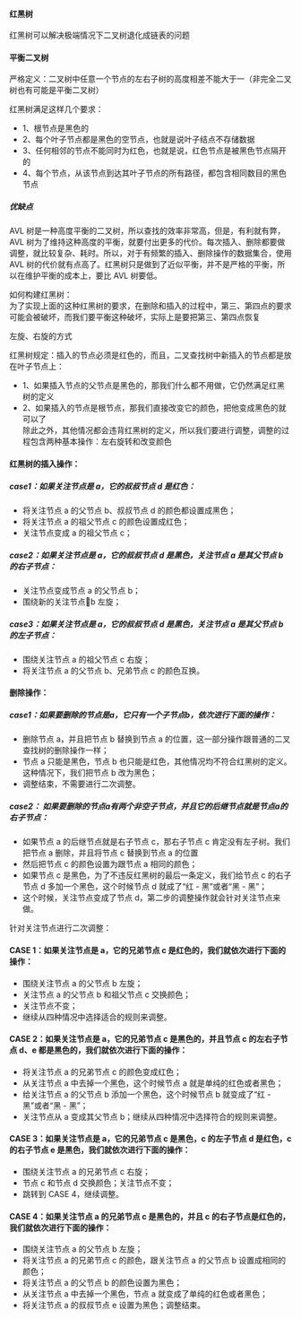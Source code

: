 
#### 红黑树
红黑树可以解决极端情况下二叉树退化成链表的问题
#### 平衡二叉树
严格定义：二叉树中任意一个节点的左右子树的高度相差不能大于一（非完全二叉树也有可能是平衡二叉树）

红黑树满足这样几个要求：
- 1、根节点是黑色的
- 2、每个叶子节点都是黑色的空节点，也就是说叶子结点不存储数据
- 3、任何相邻的节点不能同时为红色，也就是说，红色节点是被黑色节点隔开的
- 4、每个节点，从该节点到达其叶子节点的所有路径，都包含相同数目的黑色节点

##### 优缺点
AVL 树是一种高度平衡的二叉树，所以查找的效率非常高，但是，有利就有弊，AVL 树为了维持这种高度的平衡，就要付出更多的代价。每次插入、删除都要做调整，就比较复杂、耗时。所以，对于有频繁的插入、删除操作的数据集合，使用 AVL 树的代价就有点高了。红黑树只是做到了近似平衡，并不是严格的平衡，所以在维护平衡的成本上，要比 AVL 树要低。

如何构建红黑树：  
为了实现上面的这种红黑树的要求，在删除和插入的过程中，第三、第四点的要求可能会被破坏，而我们要平衡这种破坏，实际上是要把第三、第四点恢复

左旋、右旋的方式

红黑树规定：插入的节点必须是红色的，而且，二叉查找树中新插入的节点都是放在叶子节点上：
- 1、如果插入节点的父节点是黑色的，那我们什么都不用做，它仍然满足红黑树的定义
- 2、如果插入的节点是根节点，那我们直接改变它的颜色，把他变成黑色的就可以了  
除此之外，其他情况都会违背红黑树的定义，所以我们要进行调整，调整的过程包含两种基本操作：左右旋转和改变颜色

#### 红黑树的插入操作：
##### case1：如果关注节点是 a，它的叔叔节点 d 是红色：  
- 将关注节点 a 的父节点 b、叔叔节点 d 的颜色都设置成黑色；
- 将关注节点 a 的祖父节点 c 的颜色设置成红色；
- 关注节点变成 a 的祖父节点 c；

##### case2：如果关注节点是 a，它的叔叔节点 d 是黑色，关注节点 a 是其父节点 b 的右子节点：  
- 关注节点变成节点 a 的父节点 b；
- 围绕新的关注节点b 左旋；

##### case3：如果关注节点是 a，它的叔叔节点 d 是黑色，关注节点 a 是其父节点 b 的左子节点：  
- 围绕关注节点 a 的祖父节点 c 右旋；
- 将关注节点 a 的父节点 b、兄弟节点 c 的颜色互换。

#### 删除操作：
##### case1：如果要删除的节点是a，它只有一个子节点b，依次进行下面的操作：
- 删除节点 a，并且把节点 b 替换到节点 a 的位置，这一部分操作跟普通的二叉查找树的删除操作一样；
- 节点 a 只能是黑色，节点 b 也只能是红色，其他情况均不符合红黑树的定义。这种情况下，我们把节点 b 改为黑色；
- 调整结束，不需要进行二次调整。
##### case2： 如果要删除的节点a有两个非空子节点，并且它的后继节点就是节点a的右子节点：
- 如果节点 a 的后继节点就是右子节点 c，那右子节点 c 肯定没有左子树。我们把节点 a 删除，并且将节点 c 替换到节点 a 的位置
- 然后把节点 c 的颜色设置为跟节点 a 相同的颜色；
- 如果节点 c 是黑色，为了不违反红黑树的最后一条定义，我们给节点 c 的右子节点 d 多加一个黑色，这个时候节点 d 就成了“红 - 黑”或者“黑 - 黑”；
- 这个时候，关注节点变成了节点 d，第二步的调整操作就会针对关注节点来做。

针对关注节点进行二次调整：
#### CASE 1：如果关注节点是 a，它的兄弟节点 c 是红色的，我们就依次进行下面的操作：
- 围绕关注节点 a 的父节点 b 左旋；
- 关注节点 a 的父节点 b 和祖父节点 c 交换颜色；
- 关注节点不变；
- 继续从四种情况中选择适合的规则来调整。

#### CASE 2：如果关注节点是 a，它的兄弟节点 c 是黑色的，并且节点 c 的左右子节点 d、e 都是黑色的，我们就依次进行下面的操作：
- 将关注节点 a 的兄弟节点 c 的颜色变成红色；
- 从关注节点 a 中去掉一个黑色，这个时候节点 a 就是单纯的红色或者黑色；
- 给关注节点 a 的父节点 b 添加一个黑色，这个时候节点 b 就变成了“红 - 黑”或者“黑 - 黑”；
- 关注节点从 a 变成其父节点 b；继续从四种情况中选择符合的规则来调整。

#### CASE 3：如果关注节点是 a，它的兄弟节点 c 是黑色，c 的左子节点 d 是红色，c 的右子节点 e 是黑色，我们就依次进行下面的操作：
- 围绕关注节点 a 的兄弟节点 c 右旋；
- 节点 c 和节点 d 交换颜色；关注节点不变；
- 跳转到 CASE 4，继续调整。

#### CASE 4：如果关注节点 a 的兄弟节点 c 是黑色的，并且 c 的右子节点是红色的，我们就依次进行下面的操作：
- 围绕关注节点 a 的父节点 b 左旋；
- 将关注节点 a 的兄弟节点 c 的颜色，跟关注节点 a 的父节点 b 设置成相同的颜色；
- 将关注节点 a 的父节点 b 的颜色设置为黑色；
- 从关注节点 a 中去掉一个黑色，节点 a 就变成了单纯的红色或者黑色；
- 将关注节点 a 的叔叔节点 e 设置为黑色；调整结束。